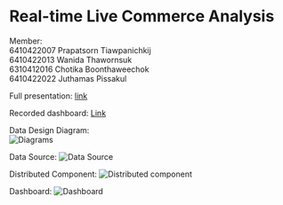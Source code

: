 
# Real-time Live Commerce Analysis  

Member: <br />
6410422007 Prapatsorn Tiawpanichkij <br />
6410422013 Wanida Thawornsuk <br />
6310412016 Chotika Boonthaweechok <br />
6410422022 Juthamas Pissakul <br />

Full presentation: [link](https://www.canva.com/design/DAFXYPwvemk/v8wYzPi4JFDQCI-xe2RVGQ/edit?utm_content=DAFXYPwvemk&utm_campaign=designshare&utm_medium=link2&utm_source=sharebutton)

Recorded dashboard: [Link](https://nida365-my.sharepoint.com/personal/prapatsorn_tia_stu_nida_ac_th/_layouts/15/stream.aspx?id=%2Fpersonal%2Fprapatsorn%5Ftia%5Fstu%5Fnida%5Fac%5Fth%2FDocuments%2F%E0%B8%81%E0%B8%B2%E0%B8%A3%E0%B8%9A%E0%B8%B1%E0%B8%99%E0%B8%97%E0%B8%B6%E0%B8%81%2FCall%20with%20DADS%206005%2D20230114%5F213536%2DMeeting%20Recording%2Emp4&referrer=Teams%2ETEAMS%2DELECTRON&referrerScenario=p2p%5Fns%2Dmw&ga=1)

Data Design Diagram: <br /> ![Diagrams](https://media.giphy.com/media/3BEThJIG19ubRrXQao/giphy.gif)

Data Source: ![Data Source](https://i.imgur.com/kiaKXuZ.png)

Distributed Component: ![Distributed component](https://i.imgur.com/CEnebAb.png)

Dashboard: ![Dashboard](https://i.imgur.com/Ev8xoe1.png)

